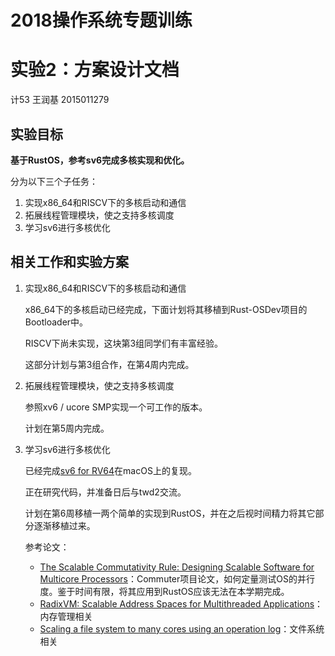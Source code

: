 # 2018操作系统专题训练

# 实验2：方案设计文档

计53 王润基 2015011279

## 实验目标

**基于RustOS，参考sv6完成多核实现和优化。**

分为以下三个子任务：

1. 实现x86_64和RISCV下的多核启动和通信
2. 拓展线程管理模块，使之支持多核调度
3. 学习sv6进行多核优化

## 相关工作和实验方案

1. 实现x86_64和RISCV下的多核启动和通信

   x86_64下的多核启动已经完成，下面计划将其移植到Rust-OSDev项目的Bootloader中。

   RISCV下尚未实现，这块第3组同学们有丰富经验。

   这部分计划与第3组合作，在第4周内完成。

2. 拓展线程管理模块，使之支持多核调度

   参照xv6 / ucore SMP实现一个可工作的版本。

   计划在第5周内完成。

3. 学习sv6进行多核优化

   已经完成[sv6 for RV64](https://github.com/twd2/sv6)在macOS上的复现。

   正在研究代码，并准备日后与twd2交流。

   计划在第6周移植一两个简单的实现到RustOS，并在之后视时间精力将其它部分逐渐移植过来。



   参考论文：

   * [The Scalable Commutativity Rule: Designing Scalable Software for Multicore Processors](https://pdos.csail.mit.edu/papers/commutativity:sosp13.pdf)：Commuter项目论文，如何定量测试OS的并行度。鉴于时间有限，将其应用到RustOS应该无法在本学期完成。
   * [RadixVM: Scalable Address Spaces for Multithreaded Applications](http://pdos.csail.mit.edu/papers/radixvm:eurosys13.pdf)：内存管理相关
   * [Scaling a file system to many cores using an operation log](http://delivery.acm.org/10.1145/3140000/3132779/p69-bhat.pdf?ip=183.172.124.170&id=3132779&acc=OA&key=BF85BBA5741FDC6E%2E587F3204F5B62A59%2E4D4702B0C3E38B35%2EEE2C838055815368&__acm__=1539103199_b0979df5a4432f0766f604f7a6e4809b)：文件系统相关

